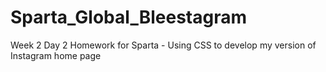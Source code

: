 # Sparta_Global_Bleestagram
Week 2 Day 2 Homework for Sparta - Using CSS to develop my version of Instagram home page
